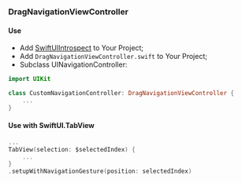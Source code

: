 ### DragNavigationViewController

#### Use
- Add [SwiftUIIntrospect](https://github.com/siteline/swiftui-introspect) to Your Project;
- Add `DragNavigationViewController.swift` to Your Project;
- Subclass UINavigationController:

```Swift
import UIKit

class CustomNavigationController: DragNavigationViewController {
    ...
}
```

#### Use with SwiftUI.TabView
```Swift
...
TabView(selection: $selectedIndex) {
	...
}
.setupWithNavigationGesture(position: selectedIndex)
```
